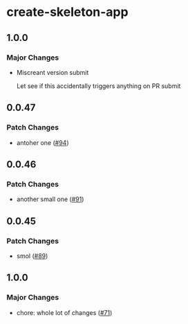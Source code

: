 # create-skeleton-app

## 1.0.0

### Major Changes

- Miscreant version submit

  Let see if this accidentally triggers anything on PR submit

## 0.0.47

### Patch Changes

-   antoher one ([#94](https://github.com/AdrianGonz97/experimental-skeleton-monorepo/pull/94))

## 0.0.46

### Patch Changes

-   another small one ([#91](https://github.com/AdrianGonz97/experimental-skeleton-monorepo/pull/91))

## 0.0.45

### Patch Changes

-   smol ([#89](https://github.com/AdrianGonz97/experimental-skeleton-monorepo/pull/89))

## 1.0.0

### Major Changes

-   chore: whole lot of changes ([#71](https://github.com/AdrianGonz97/experimental-skeleton-monorepo/pull/71))
